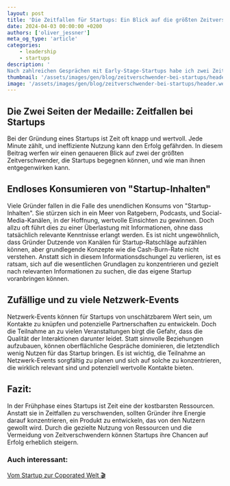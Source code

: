 ```yaml
---
layout: post
title: 'Die Zeitfallen für Startups: Ein Blick auf die größten Zeitverschwender'
date: 2024-04-03 00:00:00 +0200
authors: ['oliver_jessner']
meta_og_type: 'article'
categories:
    - leadership
    - startups 
description: '
Nach zahlreichen Gesprächen mit Early-Stage-Startups habe ich zwei Zeitverschwendungen identifiziert. Diese beiden sind meiner Ansicht nach besonders kritisch.'
thumbnail: '/assets/images/gen/blog/zeitverschwender-bei-startups/header_thumbnail.webp'
image: '/assets/images/gen/blog/zeitverschwender-bei-startups/header.webp'
---
```


## Die Zwei Seiten der Medaille: Zeitfallen bei Startups

Bei der Gründung eines Startups ist Zeit oft knapp und wertvoll. Jede Minute zählt, und ineffiziente Nutzung kann den Erfolg gefährden. In diesem Beitrag werfen wir einen genaueren Blick auf zwei der größten Zeitverschwender, die Startups begegnen können, und wie man ihnen entgegenwirken kann.

## Endloses Konsumieren von "Startup-Inhalten"

Viele Gründer fallen in die Falle des unendlichen Konsums von "Startup-Inhalten". Sie stürzen sich in ein Meer von Ratgebern, Podcasts, und Social-Media-Kanälen, in der Hoffnung, wertvolle Einsichten zu gewinnen. Doch allzu oft führt dies zu einer Überlastung mit Informationen, ohne dass tatsächlich relevante Kenntnisse erlangt werden. Es ist nicht ungewöhnlich, dass Gründer Dutzende von Kanälen für Startup-Ratschläge aufzählen können, aber grundlegende Konzepte wie die Cash-Burn-Rate nicht verstehen. Anstatt sich in diesem Informationsdschungel zu verlieren, ist es ratsam, sich auf die wesentlichen Grundlagen zu konzentrieren und gezielt nach relevanten Informationen zu suchen, die das eigene Startup voranbringen können.

## Zufällige und zu viele Netzwerk-Events

Netzwerk-Events können für Startups von unschätzbarem Wert sein, um Kontakte zu knüpfen und potenzielle Partnerschaften zu entwickeln. Doch die Teilnahme an zu vielen Veranstaltungen birgt die Gefahr, dass die Qualität der Interaktionen darunter leidet. Statt sinnvolle Beziehungen aufzubauen, können oberflächliche Gespräche dominieren, die letztendlich wenig Nutzen für das Startup bringen. Es ist wichtig, die Teilnahme an Netzwerk-Events sorgfältig zu planen und sich auf solche zu konzentrieren, die wirklich relevant sind und potenziell wertvolle Kontakte bieten.

## Fazit:

In der Frühphase eines Startups ist Zeit eine der kostbarsten Ressourcen. Anstatt sie in Zeitfallen zu verschwenden, sollten Gründer ihre Energie darauf konzentrieren, ein Produkt zu entwickeln, das von den Nutzern gewollt wird. Durch die gezielte Nutzung von Ressourcen und die Vermeidung von Zeitverschwendern können Startups ihre Chancen auf Erfolg erheblich steigern.

### Auch interessant:

[Vom Startup zur Coporated Welt 🎬](/blog/2024-04-01-von-startup-zu-coporated-welt/)
